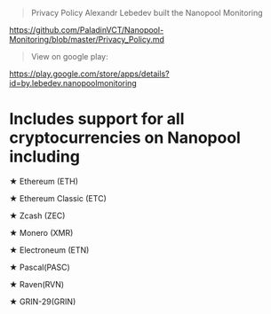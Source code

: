 


>Privacy Policy Alexandr Lebedev built the Nanopool Monitoring

https://github.com/PaladinVCT/Nanopool-Monitoring/blob/master/Privacy_Policy.md

>View on google play:

https://play.google.com/store/apps/details?id=by.lebedev.nanopoolmonitoring


# Includes support for all cryptocurrencies on Nanopool including

★ Ethereum (ETH)

★ Ethereum Classic (ETC)

★ Zcash (ZEC)

★ Monero (XMR)

★ Electroneum (ETN)

★ Pascal(PASC)

★ Raven(RVN)

★ GRIN-29(GRIN)
